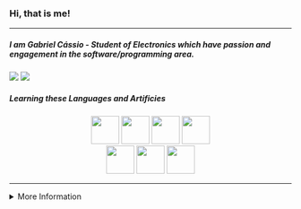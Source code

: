 ### Hi, that is me!
---

##### I am Gabriel Cássio - Student of Electronics which have passion and engagement in the software/programming area.

<div>
  <a href="mailto:gabriel.cgc.contato@gmail.com"><img src="https://img.shields.io/badge/Gmail-040061?style=for-the-badge&logo=gmail&logoColor=white" target="_blank"></a>
  <a href="https://www.linkedin.com/in/gabriel-c-3381a1211"><img src="https://img.shields.io/badge/LinkedIn-040061?style=for-the-badge&logo=linkedin&logoColor=white target="_blank"></a>
</div>

##### Learning these Languages and Artificies
    
<div>
  <div align="center">
    <img height="50em" src="https://cdn.jsdelivr.net/gh/devicons/devicon/icons/python/python-plain-wordmark.svg"/>
    <img height="50em" src="https://cdn.jsdelivr.net/gh/devicons/devicon/icons/javascript/javascript-plain.svg"/>
    <img height="50em" src="https://cdn.jsdelivr.net/gh/devicons/devicon/icons/c/c-plain.svg" />
    <img height="50em" src="https://cdn.jsdelivr.net/gh/devicons/devicon/icons/mysql/mysql-original-wordmark.svg"/>
  </div>
  <div align="center">
    <img height="50em" src="https://cdn.jsdelivr.net/gh/devicons/devicon/icons/html5/html5-plain-wordmark.svg"/>
    <img height="50em" src="https://cdn.jsdelivr.net/gh/devicons/devicon/icons/css3/css3-plain-wordmark.svg"/>
    <img height="50em" src="https://cdn.jsdelivr.net/gh/devicons/devicon/icons/bootstrap/bootstrap-plain-wordmark.svg"/>
  </div>
</div>

--- 
    
<div>
<details><summary>More Information</summary>
  <div align="center">
    <a href="https://github.com/GabrielCassio">
    <img height="180em" src="https://github-readme-stats.vercel.app/api?username=GabrielCassio&show_icons=true&theme=algolia&include_all_commits=true&count_private=true"/>
  </div>
</details>
    </div>
